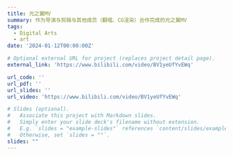 ```yaml
---
title: 光之翼MV
summary: 作为导演与剪辑与其他成员（翻唱、CG渲染）合作完成的光之翼MV
tags:
  - Digital Arts
  - art
date: '2024-01-12T00:00:00Z'

# Optional external URL for project (replaces project detail page).
external_link: 'https://www.bilibili.com/video/BV1yeUfYvEWq'

url_code: ''
url_pdf: ''
url_slides: ''
url_video: 'https://www.bilibili.com/video/BV1yeUfYvEWq'

# Slides (optional).
#   Associate this project with Markdown slides.
#   Simply enter your slide deck's filename without extension.
#   E.g. `slides = "example-slides"` references `content/slides/example-slides.md`.
#   Otherwise, set `slides = ""`.
slides: ""
---
```

